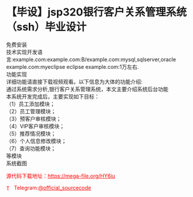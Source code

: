 # 【毕设】jsp320银行客户关系管理系统（ssh）毕业设计

免费安装<br>技术实现开发语言:example.com:example.com:B/example.com:mysql,sqlserver,oracle example.com:myeclipse eclipse example.com:1万左右.<br>功能实现<br>详细功能请直接下载视频观看。以下信息为大体的功能介绍:<br>通过系统需求分析,银行客户关系管理系统，本文主要介绍系统后台功能<br>本系统开发完成后，主要实现如下目标：<br>（1）员工添加模块；<br>（2）员工管理模块；<br>（3）预客户审核模块；<br>（4）VIP客户审核模块；<br>（5）推荐情况模块；<br>（6）个人信息修改模块；<br>（7）查询功能模块；<br>等模块<br>系统截图<br>


<p style="color: red;">源代码下载地址：<a href="https://mega-file.org/HY6iu" style="color: red;">https://mega-file.org/HY6iu</a></p><p style="color: red;"><img src="https://cdn-icons-png.flaticon.com/512/2111/2111646.png" alt="Telegram Icon" style="width: 16px; vertical-align: middle; margin-right: 5px;">Telegram:<a href="https://t.me/official_sourcecode" style="color: red;">@official_sourcecode</a></p>
